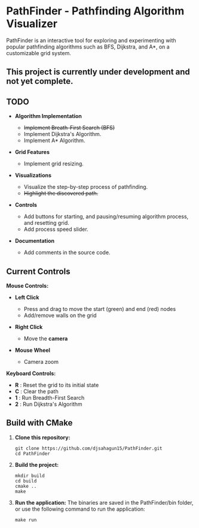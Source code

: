 # **PathFinder - Pathfinding Algorithm Visualizer**
PathFinder is an interactive tool for exploring and experimenting with popular pathfinding algorithms such as BFS, Dijkstra, and A*, on a customizable grid system.

## **This project is currently under development and not yet complete.**

## **TODO**
- **Algorithm Implementation**
   - ~~Implement Breath-First Search (BFS)~~
   - Implement Dijkstra's Algorithm.
   - Implement A* Algorithm.
     
- **Grid Features**
   - Implement grid resizing.
 
- **Visualizations**
   - Visualize the step-by-step process of pathfinding.
   - ~~Highlight the discovered path.~~
 
- **Controls**
   - Add buttons for starting, and pausing/resuming algorithm process, and resetting grid.
   - Add process speed slider.
 
- **Documentation**
   - Add comments in the source code.

## Current Controls
**Mouse Controls:**
- **Left Click**
   - Press and drag to move the start (green) and end (red) nodes
   - Add/remove walls on the grid

- **Right Click**
   - Move the **camera**

- **Mouse Wheel**
   - Camera zoom

**Keyboard Controls:**
- **R**     : Reset the grid to its initial state
- **C**     : Clear the path
- **1**     : Run Breadth-First Search
- **2**     : Run Dijkstra's Algorithm

## Build with CMake
1. **Clone this repository:**
   ```
   git clone https://github.com/djsahagun15/PathFinder.git
   cd PathFinder
   ```
   
2. **Build the project:**
   ```
   mkdir build
   cd build
   cmake ..
   make
   ```
   
3. **Run the application:**
   The binaries are saved in the PathFinder/bin folder, or use the following command to run the application:
   ```
   make run
   ```
